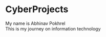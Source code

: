 # CyberProjects 

My name is Abhinav Pokhrel  
This is my journey on information technology
        
